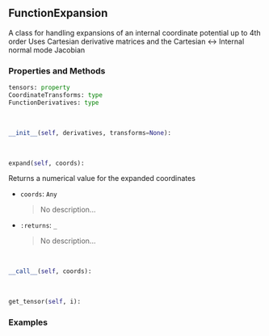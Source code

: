 ## <a id="McUtils.Zachary.FunctionExpansions.FunctionExpansion">FunctionExpansion</a>
A class for handling expansions of an internal coordinate potential up to 4th order
    Uses Cartesian derivative matrices and the Cartesian <-> Internal normal mode Jacobian

### Properties and Methods
```python
tensors: property
CoordinateTransforms: type
FunctionDerivatives: type
```
<a id="McUtils.Zachary.FunctionExpansions.FunctionExpansion.__init__">&nbsp;</a>
```python
__init__(self, derivatives, transforms=None): 
```

<a id="McUtils.Zachary.FunctionExpansions.FunctionExpansion.expand">&nbsp;</a>
```python
expand(self, coords): 
```
Returns a numerical value for the expanded coordinates
- `coords`: `Any`
    >No description...
- `:returns`: `_`
    >No description...

<a id="McUtils.Zachary.FunctionExpansions.FunctionExpansion.__call__">&nbsp;</a>
```python
__call__(self, coords): 
```

<a id="McUtils.Zachary.FunctionExpansions.FunctionExpansion.get_tensor">&nbsp;</a>
```python
get_tensor(self, i): 
```

### Examples
